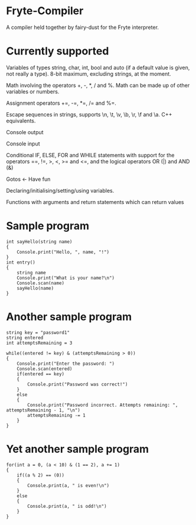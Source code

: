 # Fryte-Compiler
A compiler held together by fairy-dust for the Fryte interpreter.

# Currently supported
Variables of types string, char, int, bool and auto (if a default value is given, not really a type). 8-bit maximum, excluding strings, at the moment.

Math involving the operators +, -, *, / and %. Math can be made up of other variables or numbers.

Assignment operators +=, -=, *=, /= and %=.

Escape sequences in strings, supports \n, \t, \v, \b, \r, \f and \a. C++ equivalents. 

Console output

Console input

Conditional IF, ELSE, FOR and WHILE statements with support for the operators ==, !=, >, <, >= and <=, and the logical operators OR (|) and AND (&)

Gotos <- Have fun

Declaring/initialising/setting/using variables.

Functions with arguments and return statements which can return values


# Sample program

```
int sayHello(string name)
{
    Console.print("Hello, ", name, "!")
}
int entry()
{
    string name
    Console.print("What is your name?\n")
    Console.scan(name)
    sayHello(name)
}
```

# Another sample program

```
string key = "password1"
string entered
int attemptsRemaining = 3

while((entered != key) & (attemptsRemaining > 0)) 
{
    Console.print("Enter the password: ")
    Console.scan(entered)
    if(entered == key)
    {
        Console.print("Password was correct!")
    }
    else
    {
        Console.print("Password incorrect. Attempts remaining: ", attemptsRemaining - 1, "\n")
        attemptsRemaining -= 1
    }
}
```

# Yet another sample program

```
for(int a = 0, (a < 10) & (1 == 2), a += 1)
{
    if((a % 2) == (0))
    {
        Console.print(a, " is even!\n")
    }
    else
    {
        Console.print(a, " is odd!\n")
    }
}
```
